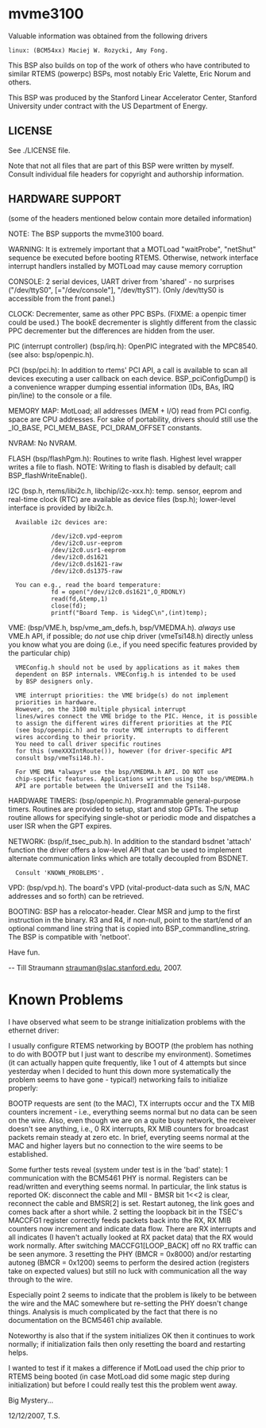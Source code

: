 mvme3100
========
 Valuable information was obtained from the following drivers

    linux: (BCM54xx) Maciej W. Rozycki, Amy Fong.

 This BSP also builds on top of the work of others who have contributed
 to similar RTEMS (powerpc) BSPs, most notably Eric Valette, Eric Norum
 and others.

 This BSP was produced by the Stanford Linear Accelerator Center, 
 Stanford University under contract with the US Department of Energy.

LICENSE
-------
See ./LICENSE file.

Note that not all files that are part of this BSP were written by
myself. Consult individual file headers for copyright
and authorship information.


HARDWARE SUPPORT
---------------
(some of the headers mentioned below contain more
detailed information)

NOTE:  The BSP supports the mvme3100 board.

WARNING: It is extremely important that a MOTLoad "waitProbe", "netShut"
         sequence be executed before booting RTEMS. Otherwise, network
         interface interrupt handlers installed by MOTLoad may cause memory
         corruption

CONSOLE: 2 serial devices, UART driver from 'shared' - no surprises
       ("/dev/ttyS0", [="/dev/console"], "/dev/ttyS1"). (Only
       /dev/ttyS0 is accessible from the front panel.)

CLOCK: Decrementer, same as other PPC BSPs. (FIXME: a openpic timer
       could be used.) The bookE decrementer is slightly different
	   from the classic PPC decrementer but the differences are
	   hidden from the user.

PIC (interrupt controller) (bsp/irq.h): OpenPIC integrated with
       the MPC8540. (see also: bsp/openpic.h).

PCI (bsp/pci.h): 
       In addition to rtems' PCI API, a call is available to scan
       all devices executing a user callback on each device.
       BSP_pciConfigDump() is a convenience wrapper dumping essential
       information (IDs, BAs, IRQ pin/line) to the console or a file.

MEMORY MAP: MotLoad; all addresses (MEM + I/O) read from PCI config. space
       are CPU addresses. For sake of portability, drivers should still
       use the _IO_BASE, PCI_MEM_BASE, PCI_DRAM_OFFSET constants.

NVRAM: No NVRAM.

FLASH (bsp/flashPgm.h): Routines to write flash. Highest level
      wrapper writes a file to flash.
	  NOTE: Writing to flash is disabled by default;
	        call BSP_flashWriteEnable().

I2C (bsp.h, rtems/libi2c.h, libchip/i2c-xxx.h):  temp. sensor, eeprom
      and real-time clock (RTC) are available as device files (bsp.h);
	  lower-level interface is provided by libi2c.h.

	  Available i2c devices are:

				/dev/i2c0.vpd-eeprom
				/dev/i2c0.usr-eeprom
				/dev/i2c0.usr1-eeprom
				/dev/i2c0.ds1621
				/dev/i2c0.ds1621-raw
				/dev/i2c0.ds1375-raw

      You can e.g., read the board temperature:
			    fd = open("/dev/i2c0.ds1621",O_RDONLY)
				read(fd,&temp,1)
				close(fd);
				printf("Board Temp. is %idegC\n",(int)temp);

VME: (bsp/VME.h, bsp/vme_am_defs.h, bsp/VMEDMA.h).
      *always* use VME.h API, if possible; do *not* use chip driver
	  (vmeTsi148.h) directly unless you know what you are
	  doing (i.e., if you need specific features provided by the particular
	  chip)

      VMEConfig.h should not be used by applications as it makes them
      dependent on BSP internals. VMEConfig.h is intended to be used
	  by BSP designers only.

      VME interrupt priorities: the VME bridge(s) do not implement
      priorities in hardware.
      However, on the 3100 multiple physical interrupt
      lines/wires connect the VME bridge to the PIC. Hence, it is possible
      to assign the different wires different priorities at the PIC
      (see bsp/openpic.h) and to route VME interrupts to different
	  wires according to their priority.
	  You need to call driver specific routines
      for this (vmeXXXIntRoute()), however (for driver-specific API
	  consult bsp/vmeTsi148.h).

	  For VME DMA *always* use the bsp/VMEDMA.h API. DO NOT use
	  chip-specific features. Applications written using the bsp/VMEDMA.h
	  API are portable between the UniverseII and the Tsi148.

HARDWARE TIMERS: (bsp/openpic.h). Programmable general-purpose 
      timers. Routines are provided to setup, start and stop
	  GPTs. The setup routine allows for specifying single-shot or periodic
	  mode and dispatches a user ISR when the GPT expires.

NETWORK: (bsp/if_tsec_pub.h). In addition to the standard bsdnet
      'attach' function the driver offers a low-level API that
	  can be used to implement alternate communication links
	  which are totally decoupled from BSDNET.

	  Consult 'KNOWN_PROBLEMS'.

VPD: (bsp/vpd.h). The board's VPD (vital-product-data such as S/N,
      MAC addresses and so forth) can be retrieved.

BOOTING: BSP has a relocator-header. Clear MSR and jump to the first
      instruction in the binary. R3 and R4, if non-null, point to the
      start/end of an optional command line string that is copied into
      BSP_commandline_string. The BSP is compatible with 'netboot'.

Have fun.

-- Till Straumann <strauman@slac.stanford.edu>, 2007.


Known Problems
==============
I have observed what seem to be strange
initialization problems with the ethernet
driver:

I usually configure RTEMS networking by
BOOTP (the problem has nothing to do with
BOOTP but I just want to describe my
environment). Sometimes (it can actually
happen quite frequently, like 1 out of 4
attempts but since yesterday when I decided
to hunt this down more systematically
the problem seems to have gone - typical!)
networking fails to initialize properly:

BOOTP requests are sent (to the MAC),
TX interrupts occur and the TX MIB
counters increment - i.e., everything
seems normal but no data can be seen on
the wire. Also, even though we are on
a quite busy network, the receiver
doesn't see anything, i.e., 0 RX
interrupts, RX MIB counters for broadcast
packets remain steady at zero etc.
In brief, everyting seems normal at the
MAC and higher layers but no connection
to the wire seems to be established.

Some further tests reveal (system under
test is in the 'bad' state):
 1 communication with the BCM5461 PHY
   is normal. Registers can be read/written
   and everything seems normal. In particular,
   the link status is reported OK: disconnect
   the cable and MII - BMSR bit 1<<2 is clear,
   reconnect the cable and BMSR[2] is set.
   Restart autoneg, the link goes and comes
   back after a short while.
 2 setting the loopback bit in the TSEC's
   MACCFG1 register correctly feeds packets
   back into the RX, RX MIB counters now
   increment and indicate data flow.
   There are RX interrupts and all indicates
   (I haven't actually looked at RX packet
   data) that the RX would work normally.
   After switching MACCFG1[LOOP_BACK] off
   no RX traffic can be seen anymore.
 3 resetting the PHY (BMCR = 0x8000) and/or
   restarting autoneg (BMCR = 0x1200) seems
   to perform the desired action (registers
   take on expected values) but still no luck
   with communication all the way through
   to the wire.

Especially point 2 seems to indicate that
the problem is likely to be between the
wire and the MAC somewhere but re-setting
the PHY doesn't change things. Analysis is
much complicated by the fact that there
is no documentation on the BCM5461 chip
available.

Noteworthy is also that if the system
initializes OK then it continues to work
normally; if initialization fails then
only resetting the board and restarting
helps.

I wanted to test if it makes a difference
if MotLoad used the chip prior to RTEMS
being booted (in case MotLoad did some
magic step during initialization) but 
before I could really test this the
problem went away.

Big Mystery...

12/12/2007, T.S.
